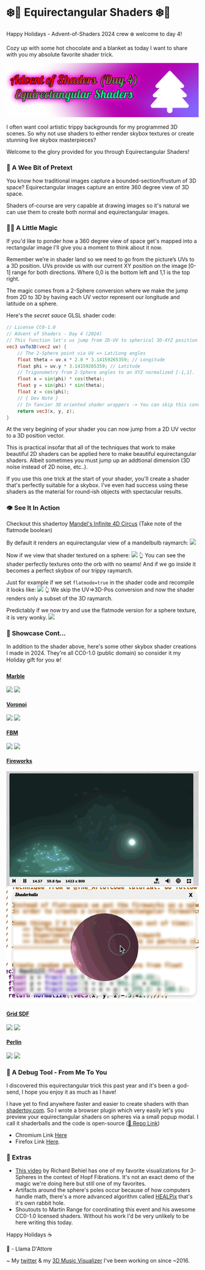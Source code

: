 # ❄️🎨 Equirectangular Shaders ❄️🎨
Happy Holidays - Advent-of-Shaders 2024 crew ❄️ welcome to day 4!

Cozy up with some hot chocolate and a blanket as today I want to share with you my absolute favorite shader trick.

![](images/aos4.png)


I often want cool artistic trippy backgrounds for my programmed 3D scenes. So why not use shaders to either render  skybox textures or create stunning live skybox masterpieces? 

Welcome to the glory provided for you through Equirectangular Shaders!

### 🐌 A Wee Bit of Pretext

You know how traditional images capture a bounded-section/frustum of 3D space? Equirectangular images capture an entire 360 degree view of 3D space.

Shaders of-course are very capable at drawing images so it's natural we can use them to create both normal and equirectangular images.

### 🧞‍♂️ A Little Magic

If you'd like to ponder how a 360 degree view of space get's mapped into a rectangular image I'll give you a moment  to think about it now. 

Remember we’re in shader land so we need to go from the picture’s UVs to a 3D position. UVs provide us with our current XY position on the image [0-1] range for both directions. Where 0,0 is the bottom left and 1,1 is the top right.

The magic comes from a 2-Sphere conversion  where we make the jump from 2D to 3D  by having each UV vector represent our longitude and latitude on a sphere.

Here's the *secret sauce* GLSL shader code:

```glsl
// License CC0-1.0
// Advent of Shaders - Day 4 (2024)
// This function let's us jump from 2D-UV to spherical 3D-XYZ position
vec3 uvTo3D(vec2 uv) {
    // The 2-Sphere point via UV => Lat/Long angles
    float theta = uv.x * 2.0 * 3.14159265359; // Longitude
    float phi = uv.y * 3.14159265359; // Latitude
    // Trigonometry from 2-Sphere angles to an XYZ normalized [-1,1].
    float x = sin(phi) * cos(theta);
    float y = sin(phi) * sin(theta);
    float z = cos(phi);
    // { Dev Note }
    // In fancier 3D oriented shader wrappers -> You can skip this conversion and use the XYZ of your "varying vNormal" in place of the result you would get here. It's generally more accurate and prevents artifacting around the poles. Should be suitable for all spheres and most round geometries
    return vec3(x, y, z);
}

```
At the very begining of your shader you can now jump from a 2D UV vector to a 3D position vector. 

This is practical insofar that all of the techniques that work to make beautiful 2D shaders can be applied here to make beautiful equirectangular shaders. Albeit sometimes you must jump up an addtional dimension (3D noise instead of 2D noise, etc..).

If you use this one trick at the start of your shader, you'll create a shader that's perfectly suitable for a skybox. I've even had success using these shaders as the material for round-ish objects with spectacular results.

### 👁️ See It In Action
Checkout this shadertoy [Mandel's Infinite 4D Circus](https://www.shadertoy.com/view/l3tSWH) (Take note of the flatmode boolean)

By default it renders an equirectangular view of a mandelbulb raymarch:
![](./images/bulby.gif)

Now if we view that shader textured on a sphere:
![](./images/bulby-orb.gif)
👆 You can see the shader perfectly textures onto the orb with no seams! And if we go inside it becomes a perfect skybox of our trippy raymarch.

Just for example if we set `flatmode=true` in the shader code and recompile it looks like:
![](./images/flat-bulby.gif)
👆 We skip the UV=>3D-Pos conversion and now the shader renders only a subset of the 3D raymarch.

Predictably if we now try and use the flatmode version for a sphere texture, it is very wonky.
![](./images/flatmode-bulby-orb.gif)


### 🎤 Showcase Cont...
In addition to the shader above, here's some other skybox shader creations I made in 2024. They're all CC0-1.0 (public domain) so consider it my Holiday gift for you ❄️!

#### [Marble](https://www.shadertoy.com/view/43G3Wy)
![](./images/marble.gif)
![](./images/marble-orb.gif)

#### [Voronoi](https://www.shadertoy.com/view/lXV3z3)
![](./images/voronoi.gif)
![](./images/voronoi-orb.gif)

#### [FBM](https://www.shadertoy.com/view/XXcXR7)
![](./images/fbm.gif)
![](./images/fbm-orb.gif)

#### [Fireworks](https://www.shadertoy.com/view/l3KSzy)
![](./images/firework.gif)
![](./images/firework-orb.gif)

#### [Grid SDF](https://www.shadertoy.com/view/X3tSD2)
![](./images/gridsdf.gif)
![](./images/gridsdf-orb.gif)

#### [Perlin](https://www.shadertoy.com/view/M3y3zK)
![](./images/perlin.gif)
![](./images/perlin-orb.gif)


### 🐞 A Debug Tool - From Me To You
I discovered this equirectangular trick this past year and it's been a god-send, I hope you enjoy it as much as I have!

I have yet to find anywhere faster and easier to create shaders with than [shadertoy.com](https://shadertoy.com). So I wrote a browser plugin which very easily let's you preview your equirectangular shaders on spheres via a small popup modal. I call it shaderballs and the code is open-source ([🔗 Repo Link](https://github.com/SoundSafari/ShaderBalls))

- Chromium Link [Here](https://chromewebstore.google.com/detail/shaderballs/ljijeelhhhnliklnedkaikkhemfjofpf?hl=en)
- Firefox Link [Here](https://addons.mozilla.org/en-US/firefox/addon/shaderballs/).

### 🎁 Extras
- [This video](https://www.youtube.com/watch?v=dkyvZo68IoM) by Richard Behiel has one of my favorite visualizations for 3-Spheres in the context of Hopf Fibrations. It's not an exact demo of the magic we're doing here but still one of my favorites.
- Artifacts around the sphere's poles occur because of how computers handle math, there's a more advanced algorithm called [HEALPix](https://en.wikipedia.org/wiki/HEALPix) that's it's own rabbit hole.
- Shoutouts to Martin Range for coordinating this event and his awesome CC0-1.0 licensed shaders. Without his work I'd be very unlikely to be here writing this today.


Happy Holidays ☕️

🐾 - Llama D'Attore 

~ My [twitter](https://x.com/SoundSafari_io) & my [3D Music Visualizer](https://SoundSafari.io) I've been working on since ~2016.